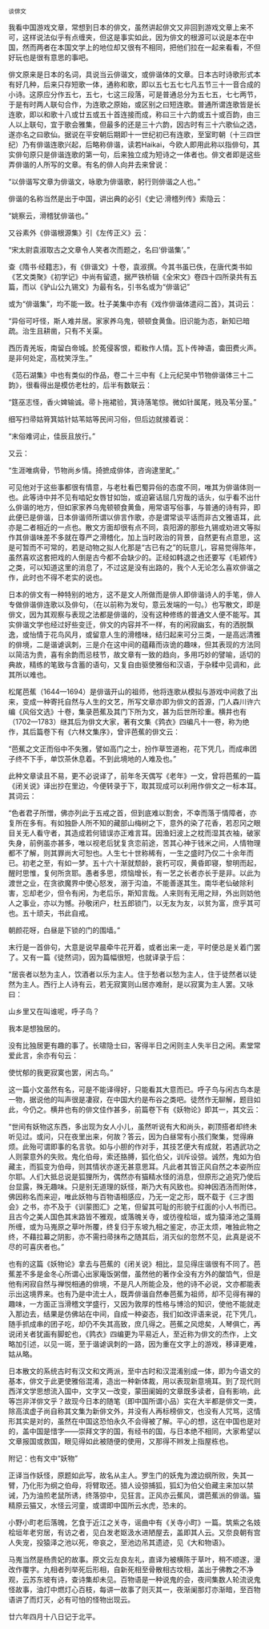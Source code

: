     谈俳文 

   我看中国游戏文章，常想到日本的俳文，虽然讲起俳文又非回到游戏文章上来不可，这样说法似乎有点缠夹，但这是事实如此，因为俳文的根源可以说是本在中国，然而两者在本国文学上的地位却又很有不相同，把他们拉在一起来看看，不但好玩也是很有意思的事吧。

   俳文原来是日本的名词，具说当云俳谐文，或俳谐体的文章。日本古时诗歌形式本有好几种，后来只存短歌一体，通称和歌，即以五七五七七凡五节三十一音合成的小诗。这原应分作五七，五七，七这三段落，可是普通总分为五七五，七七两节，于是有时两人联句合作，为连歌之原始，或区别之曰短连歌。普通所谓连歌皆是长连歌，即以和歌十八或廿五或五十首连接而成，称曰三十六韵或五十或百韵，由三人以上联句，宜于歌会雅集，但最多的还是三十六韵，因古时有三十六歌仙之选，遂亦名之曰歌仙。据说在平安朝后期即十一世纪初已有连歌，至室町朝（十三四世纪）乃有俳谐连歌兴起，后略称俳谐，读若Haikai，今欧人即用此称以指俳句，其实俳句原只是俳谐连歌的第一句，后来独立成为短诗之一体者也。俳文者即是这些弄俳谐的人所写的文章。有名的俳人向井去来曾说：

   “以俳谐写文章为俳谐文，咏歌为俳谐歌，躬行则俳谐之人也。”

   俳谐的名称当然是出于中国，讲出典的必引《史记·滑稽列传》索隐云：

   “姚察云，滑稽犹俳谐也。”

   又谷素外《俳谐根源集》引《左传正义》云：

   “宋太尉袁淑取古之文章令人笑者次而题之，名曰‘俳谐集’。”

   查《隋书·经籍志》，有《俳谐文》十卷，袁淑撰。今其书虽已佚，在唐代类书如《艺文类聚》《初学记》中尚有留遗，据严铁桥辑《全宋文》卷四十四所录共有五篇，而以《驴山公九锡文》为最有名，引书名或为“俳谐记”

   或为“俳谐集”，均不能一致。杜子美集中亦有《戏作俳谐体遣闷二首》，其词云：

   “异俗可吁怪，斯人难并居。家家养乌鬼，顿顿食黄鱼。旧识能为态，新知已暗疏。治生且耕凿，只有不关渠。

   西历青羌坂，南留白帝城。於菟侵客恨，粔籹作人情。瓦卜传神语，畬田费火声。是非何处定，高枕笑浮生。”

   《范石湖集》中也有类似的作品，卷二十三中有《上元纪吴中节物俳谐体三十二韵》，很看得出是模仿老杜的，后半有数联云：

   “筳巫志怪，香火婢输诚。帚卜拖裙验，箕诗落笔惊。微如针属尾，贱及苇分茎。”

   细写扫帚姑筲箕姑针姑苇姑等民间习俗，但后边就接着说：

   “末俗难诃止，佳辰且放行。”

   又云：

   “生涯唯病骨，节物尚乡情。掎摭成俳体，咨询逮里甿。”

   可见他对于这些事都很有情意，与老杜看巴蜀异俗的态度不同，唯其为俳谐体则一也。此等诗中并不见有啮妃女唇甘如饴，或迫窘诘屈几穷哉的话头，似乎看不出什么俳谐的地方，但如家家养乌鬼顿顿食黄鱼，用常语写俗事，与普通的诗有异，即此便已是俳谐，日本俳谐师所谓以俳言作歌，亦是谓常谈平话而非古文雅语耳，此亦是二者相近的一点也。散文方面却很有点不同，袁阳源的那些九锡或劝进文等拟作其俳谐味差不多就在尊严之滑稽化，加上当时政治的背景，自然更有点意思，这是可暂而不可常的，若是动物之拟人化那是“古已有之”的玩意儿，容易觉得陈年，虽然喜欢这套把戏的人倒是古今都不会缺少的。正经如韩退之也还要写《毛颖传》之类，可以知道这里的消息了，不过这是没有出路的，我个人无论怎么喜欢俳谐之作，此时也不得不老实的说也。

   日本的俳文有一种特别的地方，这不是文人所做而是俳人即俳谐诗人的手笔，俳人专做俳谐俳连歌以及俳句，（在以前称为发句，意云发端的一句。）也写散文，即是俳文，因为其观察与表现之法都是俳谐的，没有这种修练的普通文人便不能写。其实俳谐文学也经过好些变迁，俳文的内容并不一样，有的闲寂幽玄，有的洒脱飘逸，或怡情于花鸟风月，或留意人生的滑稽味，结归起来可分三类，一是高远清雅的俳境，二是谐谑讽刺，三是介在这中间的蕴藉而诙诡的趣味，但其表现的方法同以简洁为贵，喜有余韵而忌枝节，故文章有一致的趋向，多用巧妙的譬喻，适切的典故，精练的笔致与含蓄的语句，又复自由驱使雅俗和汉语，于杂糅中见调和，此其所以难也。

   松尾芭蕉（1644—1694）是俳谐开山的祖师，他将连歌从模拟与游戏中间救了出来，变成一种寄托自然与人生的文艺，所写文章亦即为俳文的首源，门人森川许六编《风俗文选》十卷，集录芭蕉及其门下所为文，甚为后世所珍重。横井也有（1702—1783）继其后为俳文大家，著有文集《鹑衣》四编凡十一卷，称为绝作，其后篇卷下有《六林文集序》，曾评芭蕉的俳文云：

   “芭蕉之文正而俗中不失雅，譬如高门之士，扮作草笠道袍，花下凭几，而成串团子终不下手，单饮茶休息着。不到此境地的人难及也。”

   此种文章读且不易，更不必说译了，前年冬天偶写《老年》一文，曾将芭蕉的一篇《闭关说》译出抄在里边，今便转录于下，取其现成可以利用作俳文之一标本耳。其词云：

   “色者君子所憎，佛亦列此于五戒之首，但到底难以割舍，不幸而落于情障者，亦复所在多有。有如独卧人所不知的藏部山梅树之下，意外的染了花香，若忍冈之眼目关无人看守者，其造成若何错误亦正难言耳。因渔妇波上之枕而湿其衣袖，破家失身，前例虽亦甚多，唯以视老后犹复贪恋前途，苦其心神于钱米之间，人情物理都不了解，则其罪尚大可恕也。人生七十世称稀有，一生之盛时乃仅二十余年而已。初老之至，有如一梦。五十六十渐就颓龄，衰朽可叹，黄昏即寝，黎明而起，醒时思惟，复何所贪耶。愚者多思，烦恼增长，有一艺之长者亦长于是非。以此为渡世之业，在贪欲魔界中使心怒发，溺于沟洫，不能善遂其生。南华老仙破除利害，忘却老少，但令有闲，为老后乐，斯知言哉。人来则有无用之辩，外出则妨他人之事业，亦以为憾。孙敬闭户，杜五郎锁门，以无友为友，以贫为富，庶乎其可也。五十顽夫，书此自戒。

   朝颜花呀，白昼是下锁的门的围墙。”

   末行是一首俳句，大意是说早晨牵牛花开着，或者出来一走，平时便总是关着门罢了。又有一篇《徒然词》，因为篇幅很短，也就译录于后：

   “居丧者以愁为主人，饮酒者以乐为主人。住于愁者以愁为主人，住于徒然者以徒然为主人。西行上人诗有云，若无寂寞则山居亦难耐，是以寂寞为主人罢。又咏曰：

   山乡里又在叫谁呢，呼子鸟？

   我本是想独居的。

   没有比独居更有趣的事了。长啸隐士曰，客得半日之闲则主人失半日之闲。素堂常爱此言，余亦有句云：

   使忧郁的我更寂寞也罢，闲古鸟。”

   这一篇小文虽然有名，可是不能译得好，只能看其大意而已。呼子鸟与闲古鸟本是一物，据说他的叫声很是凄寂，在中国大约是布谷之类吧。徒然作无聊解，题目如此，今仍之。横井也有的俳文佳作甚多，前篇卷下有《妖物论》即其一，其文云：

   “世间有妖物这东西，多出现为女人小儿，虽然听说有大和尚头，剃顶搭者却终未听见过。或问，只在夜里出来，何故？答云，因为白昼常有小孩们聚集，觉得麻烦。此殆可谓即事的名言欤。如与小胆的作对手，其技艺便大有成就，若遇武功之人则蒙意外的失败。鬼化伯母，索还胳膊，狐化伯父，训斥设弶。诚然，鬼如为伯藏主，而狐变为伯母，则其情状亦遂无甚意思耳。凡此者其皆正风自然之本姿所应尔耶。人们大抵总说是狐狸所为，偶然亦有猫精水怪的消息，但原形之追究乃使后台显露，殊无趣味。只是别无道理的妖怪，斯乃大有风致也。抑神因洒汤而附体，佛因称名而来迎，唯此妖物与百物语相感应，乃无一定之形，既不载于《三才图会》之书，亦不及于《训蒙图汇》之笔，但留其可耻的形貌于红面的小人书而已。且古今之美人国色其末路皆不雅观，或落魄关寺，或彷徨桧垣，或为猿泽池之藻屑所缠，或为马嵬原之草叶所覆，终复归于东坡九相之鉴定，亦正太烦，唯独此物之终，不藉拉幕之阴影，亦不需扫帚抹布之随其后，消灭似的忽然不见，此真是说不尽的可喜庆者也。”

   也有的这篇《妖物论》拿去与芭蕉的《闭关说》相比，显见得庄谐很有不同了。芭蕉差不多是金冬心所谓心出家庵饭粥僧，虽然他的著作全没有方外的酸馅气，但是他有闲寂自然与禅悦相通的俳境，不是凡人所能企及，他的诗不必说，文亦都能表示出这境界来。也有乃是中流士人，既弄俳谐自然奉芭蕉为祖师，却不见得有禅的趣味，一方面正当滑稽文学盛行，又因为敦厚的性格与博洽的知识，使他不能就走入那边去，结果是仿佛站在中间，自成一种姿态，我们如改评语来说，花下凭几，随手抓成串的团子吃，却仍不失其高致，庶几得之。芭蕉之风熄矣，人琴俱亡，再说闭关者犹画有脚蛇也，《鹑衣》四编更为平易近人，至近称为俳文的杰作，上文略加引述，以见一斑，至于谐谑讽刺的一路，因为重在文字上的游戏，移译更难，姑从略。

   日本散文的系统古时有汉文和文两派，至中古时和汉混淆别成一体，即为今语文的基本，俳文于此更使雅俗混淆，造出一种新体裁，用以表现新意境耳。到了现代则西洋文学思想流入国中，文字又一改变，蒙田阑姆的文章既多读者，自有影响，此等岂非洋俳文乎？故现今日本的随笔（即中国所谓小品）实在大半都是俳文一类，除高滨虚子尚自称其文集为新俳文外，并没有人再标榜俳文，也没有人咒骂，这情形其实是对的，虽然在中国这恐怕永久不会得被了解。平心的想，这在中国也是对的，盖中国是惜字——崇拜文字的国，有经书的国，与日本绝不相同，大家希望以文章报国或救国，眼见得如此被随便的使用，又那得不辫发上指屋栋也。

   附记：也有文中“妖物”

   正译当作妖怪，原题如此写，故名从主人。罗生门的妖鬼为渡边纲所败，失其一臂，乃化形为纲之伯母，将臂取还。猎人设弶捕狐，狐幻为伯父伯藏主来加以禁诫，乃为油煎老鼠所诱，终落弶中，见狂言。正风亦云蕉风，谓芭蕉派的俳谐。猫精原云猫又，水怪云河童，或谓即中国所云水虎，恐未的。

   小野小町老后落魄，乞食于近江之关寺，谣曲中有《关寺小町》一篇。筑紫之名妓桧垣年老穷居，有访之者，见白发老妪汲水进陋屋去，盖即其人云。又奈良朝有宫人失宠，投猿泽之池以死，帝哀之，至池边吊其遗迹，见《大和物语》。

   马嵬当然是杨贵妃的故事。原文云左良左礼，直译为被横陈于草叶，稍不顺遂，漫改作覆字。九相者列举死后形相，自新死相至骨散相古坟相，盖出于佛教之不净观，云苏东坡有诗，查诗集却未见。百物语是一种说鬼的会，夜间集数人轮流说鬼怪故事，油灯中燃灯心百枝，每讲一故事了则灭其一，夜渐阑那灯亦渐暗，至百物语讲了而灯灭，必有可怕的怪物出现云。

   廿六年四月十八日记于北平。

